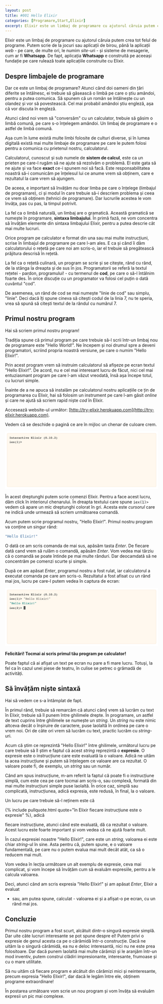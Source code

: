 ```yaml
---
layout: post
title: #001 Hello Elixir
categories: [Programare,Start,Elixir]
excerpt: Elixir este un limbaj de programare cu ajutorul căruia putem crea tot felul de programe. Putem scrie de la jocuri sau aplicații de birou, până la website-uri și sisteme de mesagerie, cum ar fi Whatsapp.
---
```


Elixir este un limbaj de programare cu ajutorul căruia putem crea tot felul de programe. Putem
scrie de la jocuri sau aplicații de birou, până la aplicații *web* - pe care, de multe ori,
le numim *site*-uri - și sisteme de mesagerie, cum ar fi __Whatsapp__. De fapt, aplicația
__Whatsapp__ e construită pe aceeași fundație pe care rulează toate aplicațiile construite
cu Elixir.

## Despre limbajele de programare

Dar ce este un limbaj de programare? Atunci când doi oameni din țări diferite se întâlnesc,
ei trebuie să găsească o limbă pe care o știu amândoi, pentru a putea comunica.
Să spunem că un român se întâlnește cu un olandez și vor să povestească. Cel mai probabil
amândoi știu engleză, așa că vor discuta în engleză.

Atunci când noi vrem să "conversăm" cu un calculator, trebuie să găsim o limbă comună, pe care
s-o înțelegem amândoi. Un limbaj de programare e o astfel de limbă comună.

Așa cum în lume există multe limbi folosite de culturi diverse, și în lumea digitală există
mai multe limbaje de programare pe care le putem folosi pentru a comunica cu prietenul nostru,
calculatorul.

Calculatorul, cunoscut și sub numele de __sistem de calcul__, este ca un prieten pe care-l
rugăm să ne ajute să rezolvăm o problemă. El este gata să ne ajute și va face __exact__ ce-i
spunem noi să facă. Este responsabilitatea noastră să-i comunicăm pe înțelesul lui ce anume
vrem să obținem, care e rezultatul la care vrem să ajungem.

De aceea, e important să învățăm nu doar limba pe care o înțelege (limbajul de programare),
ci și modul în care trebuie să-i descriem problema și ceea ce vrem să obținem (tehnici de
programare). Dar lucrurile acestea le vom învăța, pas cu pas, la timpul potrivit.

La fel ca o limbă naturală, un limbaj are o gramatică. Această gramatică se numește
în programare, __sintaxa limbajului__. În primă fază, ne vom concentra să învățăm elemente
din sintaxa limbajului Elixir, pentru a putea descrie cât mai multe lucruri.

Orice program pe calculator e format din una sau mai multe instrucțiuni, scrise în limbajul
de programare pe care l-am ales.
E ca și când îi dăm calculatorului o rețetă pe care noi am scris-o, iar el trebuie să
pregătească prăjitura descrisă în rețetă.

La fel ca o rețetă culinară, un program se scrie și se citește, rând cu rând, de la stânga
la dreapta și de sus în jos. Programatorii se referă la textul rețetei - pardon, programului! -
cu termenul de __cod__, pe care o să-l întâlnim foarte des. În orice discuție cu un programator
va folosi cel puțin o dată cuvântul "cod".

De asemenea, un rând de cod se mai numește "linie de cod" sau simplu, "linie". Deci dacă îți
spune cineva să citești codul de la linia 7, nu te speria, vrea să spună să citești textul
de la rândul cu numărul 7.

## Primul nostru program

Hai să scriem primul nostru program!

Tradiția spune că primul program pe care trebuie să-l scrii într-un limbaj nou de programare
este "Hello World!". Ne începem și noi drumul spre a deveni programatori, scriind propria
noastră versiune, pe care o numim "Hello Elixir!".

Prin acest program vrem să instruim calculatorul să afișeze pe ecran textul "Hello Elixir!".
De acord, nu e cel mai interesant lucru de făcut, nici cel mai entuziasmant program pe care
l-am văzut vreodată, însă așa începe totul, cu lucruri simple.

Înainte de a ne apuca să instalăm pe calculatorul nostru aplicațiile ce țin de programarea
cu Elixir, hai să folosim un instrument pe care l-am găsit *online* și care ne ajută să
scriem rapid niște *cod* în Elixir.

Accesează website-ul următor: [http://try-elixir.herokuapp.com](http://try-elixir.herokuapp.com).

Vedem că se deschide o pagină ce are în mijloc un chenar de culoare crem.

![Pagină interactivă Elixir](/images/lesson-001/interactive-elixir.png "Pagină interactivă Elixir")

În acest dreptunghi putem scrie comenzi Elixir. Pentru a face acest lucru, dăm click în
interiorul chenarului. În dreapta textului care spune `iex(1)>` vedem că apare un mic dreptunghi
colorat în gri. Acesta este *cursorul* care ne indică unde urmează să scriem următoarea
comandă.

Acum putem scrie programul nostru, "Hello Elixir!". Primul nostru program va conține un singur
rând:

```elixir
"Hello Elixir!"
```

O dată ce am scris comanda de mai sus, apăsăm tasta *Enter*. De fiecare dată cand vrem să rulăm o
comandă, apăsăm *Enter*. Vom vedea mai târziu că o comandă se poate întinde pe mai multe rânduri.
Dar deocamdată să ne concentrăm pe comenzi scurte și simple.

După ce am apăsat *Enter*, programul nostru a fost rulat, iar calculatorul a executat comanda pe
care am scris-o. Rezultatul a fost afisat cu un rând mai jos, lucru pe care-l putem vedea în
captura de ecran:

![Hello Elixir!](/images/lesson-001/hello-elixir.png "Hello Elixir!")

__Felicitări! Tocmai ai scris primul tău program pe calculator!__

Poate faptul că ai afișat un text pe ecran nu pare a fi mare lucru. Totuși, la fel ca în cazul unei
piese de teatru, în culise se petrec o grămadă de activități.

## Să învățăm niște sintaxă

Hai să vedem ce s-a întâmplat de fapt.

În primul rând, trebuie să remarcăm că atunci când vrem să lucrăm cu text în Elixir, trebuie să
îl punem între ghilimele drepte. În programare, un astfel de text cuprins între ghilimele se numește
un *string*. Un *string* nu este nimic altceva decât o înșiruire de caractere, puse laolaltă în
ordinea pe care o vrem noi. Ori de câte ori vrem să lucrăm cu text, practic lucrăm cu *string*-uri.

Acum că știm ce reprezintă "Hello Elixir!" între ghilimele, următorul lucru pe care trebuie să îl
știm e faptul că acest *string* reprezintă o __expresie__. O expresie este o instrucțiune care este
evaluată la o valoare. Adică ne uităm la acea instrucțiune și putem să înțelegem ce valoare are ca
rezultat. O valoare poate fi, de exemplu, un *string* sau un număr.

Când am spus instrucțiune, m-am referit la faptul că poate fi o instrucțiune simplă,
cum este cea pe care tocmai am scris-o, sau complexă, formată din mai multe instrucțiuni simple
puse laolaltă. În orice caz, simplă sau complicată, instrucțiunea, adică expresia, este redusă,
în final, la o valoare.

Un lucru pe care trebuie să-l reținem este că 

{% include pullquote.html quote="în Elixir fiecare instrucțiune este o expresie" %}, adică

fiecare instrucțiune, atunci când este evaluată, dă ca rezultat o valoare. Acest lucru este foarte
important și vom vedea că ne ajută foarte mult.

În cazul expresiei noastre "Hello Elixir!", care este un *string*, valoarea ei este chiar *string*-ul
în sine. Asta pentru că, putem spune, e o valoare fundamentală, pe care nu o putem evalua mai mult
decât atât, ca să o reducem mai mult.

Vom vedea în lecția următoare un alt exemplu de expresie, ceva mai complicat, și vom începe să
învățăm cum să evaluăm expresiile, pentru a le calcula valoarea.

Deci, atunci când am scris expresia "Hello Elixir!" și am apăsat *Enter*, Elixir a evaluat
- sau, am putea spune, calculat - valoarea ei și a afișat-o pe ecran, cu un rând mai jos.

## Concluzie

Primul nostru program a fost scurt, alcătuit dintr-o singură expresie simplă. Dar uite câte lucruri
interesante se pot spune despre el! Putem privi o expresie de genul acesta ca pe o cărămidă într-o
construcție. Dacă ne uităm la o singură cărămidă, ea nu e deloc interesantă, nici nu ne este
prea folositoare. Dar dacă punem laolaltă mai multe cărămizi și le aranjăm într-un mod inventiv,
putem construi clădiri impresionante, interesante, frumoase și cu o mare utilitate.

Să nu uităm că fiecare program e alcătuit din cărămizi mici și neinteresante, precum expresia
"Hello Elixir!", dar dacă le legăm între ele, obținem programe extraordinare!

În postarea următoare vom scrie un nou program și vom învăța să evaluăm expresii un pic mai complexe.
